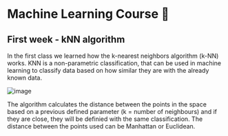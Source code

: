 # Machine Learning Course 🤖

## First week - kNN algorithm

In the first class we learned how the k-nearest neighbors algorithm (k-NN) works. KNN is a non-parametric classification, that can be used in machine learning to classify data based on how similar they are with the already known data.

![image](https://user-images.githubusercontent.com/83239762/131027039-7f6d3488-4e12-4010-a01b-44599bd3c8bd.png)

The algorithm calculates the distance between the points in the space based on a previous defined parameter (k = number of neighbours) and if they are close, they will be definied with the same classification. The distance between the points used can be Manhattan or Euclidean.
